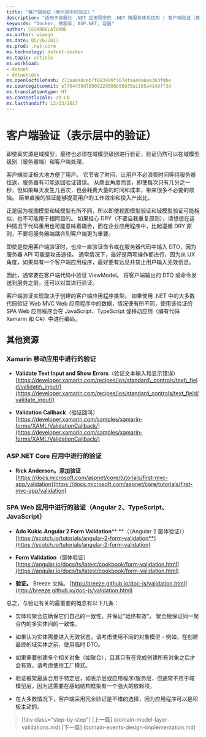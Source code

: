```yaml
---
title: "客户端验证（表示层中的验证）"
description: "适用于容器化 .NET 应用程序的 .NET 微服务体系结构 | 客户端验证（表示层中的验证）"
keywords: "Docker, 微服务, ASP.NET, 容器"
author: CESARDELATORRE
ms.author: wiwagn
ms.date: 05/26/2017
ms.prod: .net-core
ms.technology: dotnet-docker
ms.topic: article
ms.workload:
- dotnet
- dotnetcore
ms.openlocfilehash: 273aa0a8ceb7f683999f1074faae0a6aa303f9be
ms.sourcegitcommit: e7f04439d78909229506b56935a1105a4149ff3d
ms.translationtype: HT
ms.contentlocale: zh-CN
ms.lasthandoff: 12/23/2017
---
```

# <a name="client-side-validation-validation-in-the-presentation-layers"></a>客户端验证（表示层中的验证）

即使真实源是域模型，最终也必须在域模型级别进行验证，验证仍然可以在域模型级别（服务器端）和客户端处理。

客户端验证极大地方便了用户。 它节省了时间，让用户不必浪费时间等待服务器往返，服务器有可能返回验证错误。 从商业角度而言，即使每次只有几分之一秒，但如果每天发生几百次，也会耗费大量的时间和成本，带来很多不必要的烦恼。 简单直接的验证能够提高用户的工作效率和投入产出比。

正是因为视图模型和域模型有所不同，所以即使视图模型验证和域模型验证可能相似，也不可能用于相同目的。 如果担心 DRY（不要自我重复原则），请想想在这种情况下代码重用也可能意味着耦合，而在企业应用程序中，比起遵循 DRY 原则，不要将服务器端耦合到客户端更为重要。

即使是使用客户端验证时，也应一直验证命令或在服务器代码中输入 DTO，因为服务器 API 可能是攻击途径。 通常情况下，最好是两项操作都进行，因为从 UX 角度，如果具有一个客户端应用程序，最好要有远见并禁止用户输入无效信息。

因此，通常要在客户端代码中验证 ViewModel。 将客户端输出的 DTO 或命令发送到服务之前，还可以对其进行验证。

客户端验证实现取决于创建的客户端应用程序类型。 如果使用 .NET 中的大多数代码验证 Web MVC Web 应用程序中的数据，情况便有所不同，使用该验证的 SPA Web 应用程序会在 JavaScript、TypeScript 或移动应用（编有代码 Xamarin 和 C\#）中进行编码。

## <a name="additional-resources"></a>其他资源

### <a name="validation-in-xamarin-mobile-apps"></a>Xamarin 移动应用中进行的验证

-   **Validate Text Input and Show Errors**（验证文本输入和显示错误）
    [https://developer.xamarin.com/recipes/ios/standard\_controls/text\_field/validate\_input/](https://developer.xamarin.com/recipes/ios/standard_controls/text_field/validate_input/)

-   **Validation Callback**（验证回叫）
    [https://developer.xamarin.com/samples/xamarin-forms/XAML/ValidationCallback/](https://developer.xamarin.com/samples/xamarin-forms/XAML/ValidationCallback/)

### <a name="validation-in-aspnet-core-apps"></a>ASP.NET Core 应用中进行的验证

-   **Rick Anderson。添加验证**
    [https://docs.microsoft.com/aspnet/core/tutorials/first-mvc-app/validation](https://docs.microsoft.com/aspnet/core/tutorials/first-mvc-app/validation)

### <a name="validation-in-spa-web-apps-angular-2-typescript-javascript"></a>SPA Web 应用中进行的验证（Angular 2、TypeScript、JavaScript）

-   **Ado Kukic.Angular 2 Form Validation****
    **（（Angular 2 窗体验证））[https://scotch.io/tutorials/angular-2-form-validation**](https://scotch.io/tutorials/angular-2-form-validation)

-   **Form Validation**（窗体验证）
    [https://angular.io/docs/ts/latest/cookbook/form-validation.html](https://angular.io/docs/ts/latest/cookbook/form-validation.html)

-   **验证。** Breeze 文档。
    [http://breeze.github.io/doc-js/validation.html](http://breeze.github.io/doc-js/validation.html)

总之，与验证有关的最重要的概念有以下几条：

-   实体和聚合应确保它们自己的一致性，并保证“始终有效”。 聚合根保证同一聚合内的多实体间的一致性。

-   如果认为实体需要进入无效状态，请考虑使用不同的对象模型 - 例如，在创建最终的域实体之前，使用临时 DTO。

-   如果需要创建多个相关对象（如聚合），且其只有在完成创建所有对象之后才会有效，请考虑使用工厂模式。

-   验证框架最适合用于特定层，如表示层或应用程序/服务层，但通常不用于域模型层，因为这需要在基础结构框架有一个强大的依赖项。

-   在大多数情况下，客户端采用冗余验证是不错的选择，因为应用程序可以是积极主动的。


>[!div class="step-by-step"]
[上一篇] (domain-model-layer-validations.md) [下一篇] (domain-events-design-implementation.md)
